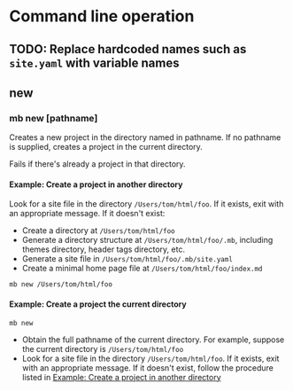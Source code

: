 # Command line operation

## TODO: Replace hardcoded names such as `site.yaml` with variable names

## new

### mb new [pathname]

Creates a new project in the directory named
in pathname. If no pathname is supplied, 
creates a project in the current directory.

Fails if there's already a project in that
directory.

#### Example: Create a project in another directory

Look for a site file in the directory `/Users/tom/html/foo`.
If it exists, exit with an appropriate message.
If it doesn't exist:
* Create a directory at `/Users/tom/html/foo`
* Generate a directory structure at `/Users/tom/html/foo/.mb`,
including themes directory, header tags directory, etc. 
* Generate a site file in `/Users/tom/html/foo/.mb/site.yaml`
* Create a minimal home page file at `/Users/tom/html/foo/index.md`
 
```
mb new /Users/tom/html/foo
```

#### Example: Create a project the current directory

```
mb new
```
* Obtain the full pathname of the current directory.
For example, suppose the current directory
is `/Users/tom/html/foo` 
* Look for a site file in the directory `/Users/tom/html/foo`.
If it exists, exit with an appropriate message.
If it doesn't exist, follow the procedure listed in [Example: Create a project in another directory](cli.html#example-create-a-project-in-another-directory)





